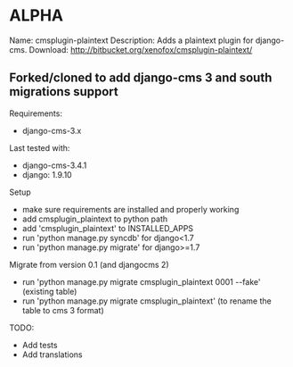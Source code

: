 ALPHA
=====

Name: cmsplugin-plaintext
Description: Adds a plaintext plugin for django-cms.
Download: http://bitbucket.org/xenofox/cmsplugin-plaintext/

Forked/cloned to add django-cms 3 and south migrations support
--------------------------------------------------------------

Requirements:

* django-cms-3.x

Last tested with:

* django-cms-3.4.1
* django: 1.9.10

Setup

* make sure requirements are installed and properly working
* add cmsplugin_plaintext to python path
* add 'cmsplugin_plaintext' to INSTALLED_APPS
* run 'python manage.py syncdb' for django<1.7
* run 'python manage.py migrate' for django>=1.7

Migrate from version 0.1 (and djangocms 2)

* run 'python manage.py migrate cmsplugin_plaintext 0001 --fake' (existing table)
* run 'python manage.py migrate cmsplugin_plaintext' (to rename the table to cms 3 format)

TODO:

* Add tests
* Add translations
